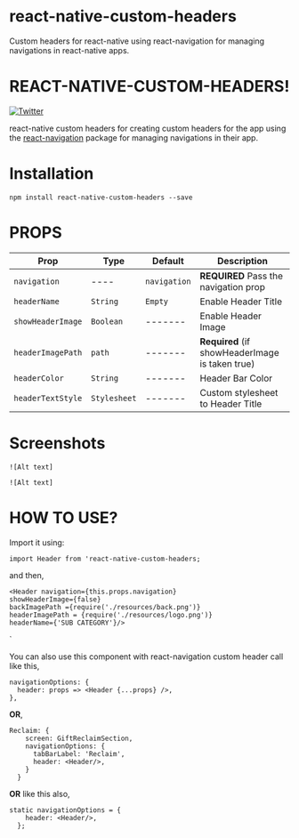 # react-native-custom-headers

Custom headers for react-native using react-navigation for managing navigations in react-native apps.

# REACT-NATIVE-CUSTOM-HEADERS!
[![Twitter](https://img.shields.io/twitter/url?color=gg&label=react-native-custom-headers&style=plastic&url=https%3A%2F%2Fwww.npmjs.com%2Fpackage%2Freact-native-custom-headers)](https://twitter.com/intent/tweet?text=Wow:&url=https%3A%2F%2Fwww.npmjs.com%2Fpackage%2Freact-native-custom-headers)

react-native custom headers for creating custom headers for the app using the [react-navigation](https://github.com/react-navigation/react-navigation) package for managing navigations in their app.

# Installation

    npm install react-native-custom-headers --save

# PROPS
| Prop | Type | Default | Description |
| ---- | ---- | ------- | ----------- |
| `navigation`| ---- | `navigation` | **REQUIRED** Pass the navigation prop|
| `headerName` | `String` | `Empty` | Enable Header Title |
| `showHeaderImage`| `Boolean` | ------- | Enable Header Image |
| `headerImagePath` | `path` | ------- | **Required** (if showHeaderImage is taken true) |
| `headerColor` | `String` | ------- | Header Bar Color |
| `headerTextStyle` | `Stylesheet` | ------- | Custom stylesheet to Header Title |

# Screenshots
```
![Alt text]
```
```
![Alt text]
```

# HOW TO USE?
Import it using:

`import Header from 'react-native-custom-headers;`

and then,

    <Header navigation={this.props.navigation}
    showHeaderImage={false}
    backImagePath ={require('./resources/back.png')}
    headerImagePath = {require('./resources/logo.png')}
    headerName={'SUB CATEGORY'}/>
`

You can also use this component with react-navigation custom header call like this,

```
navigationOptions: {
  header: props => <Header {...props} />,
},
```
**OR**,
```
Reclaim: {
    screen: GiftReclaimSection,
    navigationOptions: {
      tabBarLabel: 'Reclaim',
      header: <Header/>,
    }
  }
```
**OR** like this also,
```
static navigationOptions = {
    header: <Header/>,
  };
 
```
